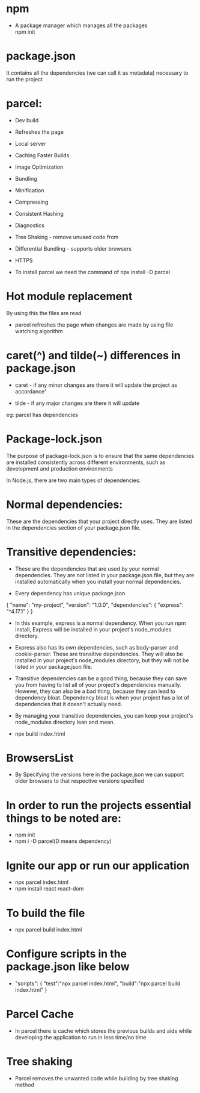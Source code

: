 # npm 

- A package manager which manages all the packages 	
npm init

# package.json
 It contains all the dependencies (we can call it as metadata) necessary to run the project

# parcel:
- Dev build
- Refreshes the page
- Local server
- Caching Faster Builds
- Image Optimization
- Bundling
- Minification
- Compressing
- Consistent Hashing
- Diagnostics
- Tree Shaking - remove unused code from
- Differential Bundling - supports older browsers
- HTTPS


- To install parcel we need the command of npx install -D parcel

 # Hot module replacement  
   By using this the files are read 
- parcel refreshes the page when changes are made by using file watching algorithm

# caret(^) and tilde(~) differences in package.json

- caret - if any minor changes are there it will update the project as accordance'

- tilde - if any major changes are there it will update 

eg: parcel has dependencies

# Package-lock.json
The purpose of package-lock.json is to ensure that the same dependencies are installed consistently across different environments, such as development and production environments

In Node.js, there are two main types of dependencies:

# Normal dependencies:
These are the dependencies that your project directly uses. They are listed in the dependencies section of your package.json file.

# Transitive dependencies:
- These are the dependencies that are used by your normal dependencies. They are not listed in your package.json file, but they are installed automatically when you install your normal dependencies.


- Every dependency has unique package.json 

{
  "name": "my-project",
  "version": "1.0.0",
  "dependencies": {
    "express": "^4.17.1"
  }
}


- In this example, express is a normal dependency. When you run npm install, Express will be installed in your project's node_modules directory.

- Express also has its own dependencies, such as body-parser and cookie-parser. These are transitive dependencies. They will also be installed in your project's node_modules directory, but they will not be listed in your package.json file.

- Transitive dependencies can be a good thing, because they can save you from having to list all of your project's dependencies manually. However, they can also be a bad thing, because they can lead to dependency bloat. Dependency bloat is when your project has a lot of dependencies that it doesn't actually need.

- By managing your transitive dependencies, you can keep your project's node_modules directory lean and mean.

- npx build index.html


# BrowsersList
- By Specifying the versions here in the package.json we can support older browsers to that respective versions specified


# In order to run the projects essential things to be noted are:

- npm init
- npm i -D parcel(D means dependency)

# Ignite our app or run our application

- npx parcel index.html
- npm install react react-dom

# To build the file 

- npx parcel build index.html

# Configure scripts in the package.json like below 

-  "scripts": {
    "test":"npx parcel index.html",
    "build":"npx parcel build index.html"
  }

# Parcel Cache 

- In parcel there is cache which stores the previous builds and aids while developing the application to run in less time/no time

# Tree shaking

- Parcel removes the unwanted code while building by tree shaking method




